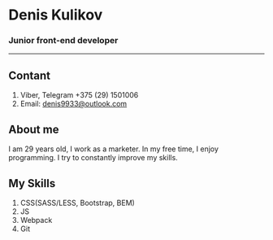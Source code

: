 # Denis Kulikov
### Junior front-end developer
********* 
## Contant

1. Viber, Telegram +375 (29) 1501006
2. Email: denis9933@outlook.com

## About me

I am 29 years old, I work as a marketer. In my free time, I enjoy programming. I try to constantly improve my skills.

## My Skills

1. CSS(SASS/LESS, Bootstrap, BEM)
2. JS
3. Webpack 
4. Git 


